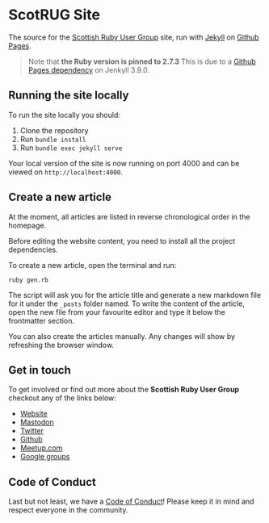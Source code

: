 # ScotRUG Site

The source for the [Scottish Ruby User Group](http://scotrug.org/) site, run with [Jekyll](https://jekyllrb.com/) on [Github Pages](https://pages.github.com/).

> Note that **the Ruby version is pinned to 2.7.3**
> This is due to a [Github Pages dependency](https://pages.github.com/versions/) on Jenkyll 3.9.0.

## Running the site locally

To run the site locally you should:
1. Clone the repository
2. Run `bundle install`
3. Run `bundle exec jekyll serve`

Your local version of the site is now running on port 4000 and can be viewed on `http://localhost:4000`.

## Create a new article

At the moment, all articles are listed in reverse chronological order in the homepage.

Before editing the website content, you need to install all the project dependencies.

To create a new article, open the terminal and run:

```
ruby gen.rb
```

The script will ask you for the article title and generate a new markdown file for it under the `_posts` folder named. To write the content of the article, open the new file from your favourite editor and type it below the frontmatter section.

You can also create the articles manually. Any changes will show by refreshing the browser window.

## Get in touch

To get involved or find out more about the **Scottish Ruby User Group** checkout any of the links below:

* [Website](http://scotrug.org/)
* [Mastodon](https://ruby.social/@scotrug)
* [Twitter](https://twitter.com/scotrug)
* [Github](https://github.com/scotrug)
* [Meetup.com](https://www.meetup.com/scotrug/)
* [Google groups](https://groups.google.com/g/scotrug)

## Code of Conduct

Last but not least, we have a [Code of Conduct](http://scotrug.org/code_of_conduct.html)!
Please keep it in mind and respect everyone in the community.
